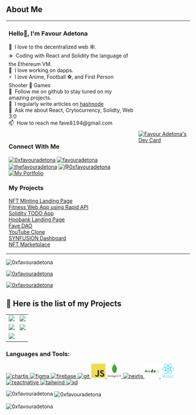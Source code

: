 ## About Me
<table>
  <tr>
    <td valign="center">
      <p>
        <h3>Hello👋, I'm Favour Adetona</h3>
        👀 &nbsp;I love to the decentralized web 🕸.
        <br/>
        ✈️ &nbsp;Coding with React and Solidity the language of the Ethereum VM.
        <br/>
        🚀 &nbsp;I love working on dapps.
        <br/>
        ⚡ &nbsp;I love Anime, Football ⚽, and First Person Shooter 🔫 Games
        <br/>
        💞️ &nbsp;Follow me on github to stay tuned on my amazing projects.
        <br/>
        📝 &nbsp;I regularly write articles on <a href="https://thefavouradetona.hashnode.dev/">hashnode</a>
        <br />
        💬 &nbsp;Ask me about React, Crytocurrency, Solidty, Web 3.0
        <br />
        📫  &nbsp;How to reach me fave8194@gmail.com
        <br />
        <br />
        <h3>Connect With Me</h3>
        <a href="https://twitter.com/0xfave" target="blank"><img align="center" src="https://raw.githubusercontent.com/rahuldkjain/github-profile-readme-generator/master/src/images/icons/Social/twitter.svg" alt="0xfavouradetona" height="30" width="40" /></a>
<a href="https://linkedin.com/in/favouradetona" target="blank"><img align="center" src="https://raw.githubusercontent.com/rahuldkjain/github-profile-readme-generator/master/src/images/icons/Social/linked-in-alt.svg" alt="favouradetona" height="30" width="40" /></a>
<a href="https://instagram.com/thefavouradetona" target="blank"><img align="center" src="https://raw.githubusercontent.com/rahuldkjain/github-profile-readme-generator/master/src/images/icons/Social/instagram.svg" alt="thefavouradetona" height="30" width="40" /></a>
<a href="https://hashnode.com/@0xfave" target="blank"><img align="center" src="https://raw.githubusercontent.com/rahuldkjain/github-profile-readme-generator/master/src/images/icons/Social/hashnode.svg" alt="@0xfavouradetona" height="30" width="40" /></a>
        <br/>
        <a href="">
        <img src="https://img.shields.io/badge/my_portfolio-000?style=for-the-badge&logo=ko-fi&logoColor=white" alt="My Portfolio"/></a>
        <h3>My Projects</h3>
        <a href="https://nft-landing-page-minting.vercel.app/" target="blank">NFT MInting Landing Page</a>
        <br />
        <a href="https://fitness-web-pp.vercel.app/" target="blank">Fitness Web App using Rapid API</a>
        <br />
        <a href="https://solidity-todo-app.vercel.app/" target="blank">Solidity TODO App</a>
        <br />
        <a href="https://project-hoobank-fawn.vercel.app/" target="blank">Hoobank Landing Page</a>
        <br />
        <a href="https://fave-dao.vercel.app/" target="blank">Fave DAO</a>
        <br />
        <a href="https://project-youtube-eight.vercel.app/" target="blank">YouTube Clone</a>
        <br />
        <a href="https://syncfusion-dashboard-rose.vercel.app/" target="blank">SYNFUSION Dashboard</a>
        <br />
        <a href="https://nft-marketplace-0.vercel.app/" target="blank">NFT Marketplace</a>
      </p>
    </td>
    <td>
      <a href="https://app.daily.dev/0xfavouradetona"><img src="https://api.daily.dev/devcards/aefa0b282d384659afc631a180f019c3.png?r=1u9" width="400" alt="Favour Adetona's Dev Card"/></a>
    </td>
  </tr>
</table>


<p align="left"> <img src="https://komarev.com/ghpvc/?username=0xfavouradetona&label=Profile%20views&color=0e75b6&style=flat" alt="0xfavouradetona" /> </p>

<p align="left"> <a href="https://github.com/ryo-ma/github-profile-trophy"><img src="https://github-profile-trophy.vercel.app/?username=0xfavouradetona" alt="0xfavouradetona" /></a> </p>

<p align="left"> <a href="https://twitter.com/0xfave" target="blank"><img src="https://img.shields.io/twitter/follow/0xfavouradetona?logo=twitter&style=for-the-badge" alt="0xfavouradetona" /></a> </p>

## 🔭 Here is the list of my Projects
<table>
  <tr>
    <td valign="center">
      <a href="https://github.com/0xfave/nft-landing-page-minting"><img src="https://github-readme-stats.vercel.app/api/pin/?username=0xfavouradetona&repo=nft-landing-page-minting" /></a>
    </td>
    <td>
      <a href="https://github.com/0xfave/fitness-web-pp"><img src="https://github-readme-stats.vercel.app/api/pin/?username=0xfavouradetona&repo=fitness-web-pp" /></a>
    </td>
  </tr>
  <tr>
    <td valign="center">
      <a href="https://github.com/0xfave/solidity-todo-app"><img src="https://github-readme-stats.vercel.app/api/pin/?username=0xfavouradetona&repo=solidity-todo-app" /></a>
    </td>
    <td>
      <a href="https://github.com/0xfave/fitness-web-pp"><img src="https://github-readme-stats.vercel.app/api/pin/?username=0xfavouradetona&repo=fitness-web-pp" /></a>
    </td>
  </tr>
  <tr>
    <td>
      <a href="https://github.com/0xfave/token-staking"><img src="https://github-readme-stats.vercel.app/api/pin/?username=0xfavouradetona&repo=token-staking" /></a>
    </td>
  </tr>
</table>


<h3 align="left">Languages and Tools:</h3>
<p align="left"> <a href="https://www.chartjs.org" target="_blank" rel="noreferrer"> <img src="https://www.chartjs.org/media/logo-title.svg" alt="chartjs" width="40" height="40"/> </a> <a href="https://www.figma.com/" target="_blank" rel="noreferrer"> <img src="https://www.vectorlogo.zone/logos/figma/figma-icon.svg" alt="figma" width="40" height="40"/> </a> <a href="https://firebase.google.com/" target="_blank" rel="noreferrer"> <img src="https://www.vectorlogo.zone/logos/firebase/firebase-icon.svg" alt="firebase" width="40" height="40"/> </a> <a href="https://git-scm.com/" target="_blank" rel="noreferrer"> <img src="https://www.vectorlogo.zone/logos/git-scm/git-scm-icon.svg" alt="git" width="40" height="40"/> </a> <a href="https://developer.mozilla.org/en-US/docs/Web/JavaScript" target="_blank" rel="noreferrer"> <img src="https://raw.githubusercontent.com/devicons/devicon/master/icons/javascript/javascript-original.svg" alt="javascript" width="40" height="40"/> </a> <a href="https://www.mongodb.com/" target="_blank" rel="noreferrer"> <img src="https://raw.githubusercontent.com/devicons/devicon/master/icons/mongodb/mongodb-original-wordmark.svg" alt="mongodb" width="40" height="40"/> </a> <a href="https://nextjs.org/" target="_blank" rel="noreferrer"> <img src="https://cdn.worldvectorlogo.com/logos/nextjs-2.svg" alt="nextjs" width="40" height="40"/> </a> <a href="https://nodejs.org" target="_blank" rel="noreferrer"> <img src="https://raw.githubusercontent.com/devicons/devicon/master/icons/nodejs/nodejs-original-wordmark.svg" alt="nodejs" width="40" height="40"/> </a> <a href="https://reactjs.org/" target="_blank" rel="noreferrer"> <img src="https://raw.githubusercontent.com/devicons/devicon/master/icons/react/react-original-wordmark.svg" alt="react" width="40" height="40"/> </a> <a href="https://reactnative.dev/" target="_blank" rel="noreferrer"> <img src="https://reactnative.dev/img/header_logo.svg" alt="reactnative" width="40" height="40"/> </a> <a href="https://tailwindcss.com/" target="_blank" rel="noreferrer"> <img src="https://www.vectorlogo.zone/logos/tailwindcss/tailwindcss-icon.svg" alt="tailwind" width="40" height="40"/> </a> <a href="https://www.adobe.com/products/xd.html" target="_blank" rel="noreferrer"> <img src="https://cdn.worldvectorlogo.com/logos/adobe-xd.svg" alt="xd" width="40" height="40"/> </a> </p>


<p><img align="left" src="https://github-readme-stats.vercel.app/api/top-langs?username=0xfavouradetona&show_icons=true&locale=en&layout=compact" alt="0xfavouradetona" /></p>

<p>&nbsp;<img align="center" src="https://github-readme-stats.vercel.app/api?username=0xfavouradetona&show_icons=true&locale=en" alt="0xfavouradetona" /></p>

<p><img align="center" src="https://github-readme-streak-stats.herokuapp.com/?user=0xfavouradetona&" alt="0xfavouradetona" /></p>

